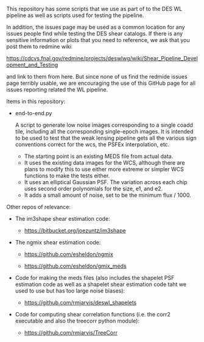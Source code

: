 This repository has some scripts that we use as part of to the DES WL pipeline
as well as scripts used for testing the pipeline.

In addition, the issues page may be used as a common location for any issues
people find while testing the DES shear catalogs.  If there is any sensitive
information or plots that you need to reference, we ask that you post them to
redmine wiki

https://cdcvs.fnal.gov/redmine/projects/deswlwg/wiki/Shear_Pipeline_Development_and_Testing

and link to them from here.  But since none of us find the redmide issues page 
terribly usable, we are encouraging the use of this GitHub page for all issues
reporting related the WL pipeline.



Items in this repository:

- end-to-end.py

  A script to generate low noise images corresponding to a single coadd tile,
  including all the corresponding single-epoch images.  It is intended to be 
  used to test that the weak lensing pipeline gets all the various sign 
  conventions correct for the wcs, the PSFEx interpolation, etc.

  - The starting point is an existing MEDS file from actual data.
  - It uses the existing data images for the WCS, although there are plans to 
    modify this to use either more extreme or simpler WCS functions to make the 
    tests either.
  - It uses an elliptical Gaussian PSF.  The variation across each chip uses 
    second order polynomials for the size, e1, and e2.
  - It adds a small amount of noise, set to be the minimum flux / 1000.


Other repos of relevance:

- The im3shape shear estimation code:

   - https://bitbucket.org/joezuntz/im3shape

- The ngmix shear estimation code: 

   - https://github.com/esheldon/ngmix

   - https://github.com/esheldon/gmix_meds

- Code for making the meds files (also includes the shapelet PSF estimation code
  as well as a shapelet shear estimation code taht we used to use but has too
  large noise biases):

   - https://github.com/rmjarvis/deswl_shapelets

- Code for computing shear correlation functions (i.e. the corr2 executable
  and also the treecorr python module):

   - https://github.com/rmjarvis/TreeCorr
